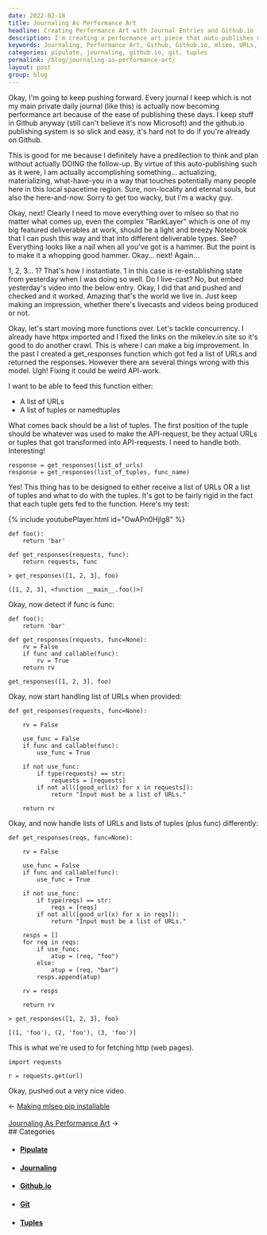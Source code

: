 ```yaml
---
date: 2022-02-18
title: Journaling As Performance Art
headline: Creating Performance Art with Journal Entries and Github.io
description: I'm creating a performance art piece that auto-publishes my journal entries on Github.io. I'm also building a get_responses function that takes a list of URLs or tuples and returns a list of tuples. I'm testing it by providing it with a list of URLs and a function and checking the output. My goal is to get responses from a list of URLs and assign them either 'foo' or 'bar', then return them as a list. For example, when
keywords: Journaling, Performance Art, Github, Github.io, mlseo, URLs, Tuples, Function, Output, Response, Assignment, Example
categories: pipulate, journaling, github.io, git, tuples
permalink: /blog/journaling-as-performance-art/
layout: post
group: blog
---
```



Okay, I'm going to keep pushing forward. Every journal I keep which is not my
main private daily journal (like this) is actually now becoming performance art
because of the ease of publishing these days. I keep stuff in Github anyway
(still can't believe it's now Microsoft) and the github.io publishing system is
so slick and easy, it's hard not to do if you're already on Github.

This is good for me because I definitely have a predilection to think and plan
without actually DOING the follow-up. By virtue of this auto-publishing such as
it were, I am actually accomplishing something... actualizing, materializing,
what-have-you in a way that touches potentially many people here in this local
spacetime region. Sure, non-locality and eternal souls, but also the
here-and-now. Sorry to get too wacky, but I'm a wacky guy.

Okay, next! Clearly I need to move everything over to mlseo so that no matter
what comes up, even the complex "RankLayer" which is one of my big featured
deliverables at work, should be a light and breezy Notebook that I can push
this way and that into different deliverable types. See? Everything looks like
a nail when all you've got is a hammer. But the point is to make it a whopping
good hammer. Okay... next! Again...

1, 2, 3... 1? That's how I instantiate. 1 in this case is re-establishing state
from yesterday when I was doing so well. Do I live-cast? No, but embed
yesterday's video into the below entry. Okay, I did that and pushed and checked
and it worked. Amazing that's the world we live in. Just keep making an
impression, whether there's livecasts and videos being produced or not.

Okay, let's start moving more functions over. Let's tackle concurrency. I
already have httpx imported and I fixed the links on the mikelev.in site so
it's good to do another crawl. This is where I can make a big improvement. In
the past I created a get_responses function which got fed a list of URLs and
returned the responses. However there are several things wrong with this model.
Ugh! Fixing it could be weird API-work.

I want to be able to feed this function either:

- A list of URLs
- A list of tuples or namedtuples

What comes back should be a list of tuples. The first position of the tuple
should be whatever was used to make the API-request, be they actual URLs or
tuples that got transformed into API-requests. I need to handle both.
Interesting!

    response = get_responses(list_of_urls)
    response = get_responses(list_of_tuples, func_name)

Yes! This thing has to be designed to either receive a list of URLs OR a list
of tuples and what to do with the tuples. It's got to be fairly rigid in the
fact that each tuple gets fed to the function. Here's my test:

{% include youtubePlayer.html id="OwAPn0Hjlg8" %}

    def foo():
        return 'bar'

    def get_responses(requests, func):
        return requests, func

    > get_responses([1, 2, 3], foo)

    ([1, 2, 3], <function __main__.foo()>)

Okay, now detect if func is func:

    def foo():
        return 'bar'

    def get_responses(requests, func=None):
        rv = False
        if func and callable(func):
            rv = True
        return rv

    get_responses([1, 2, 3], foo)

Okay, now start handling list of URLs when provided:

    def get_responses(requests, func=None):

        rv = False

        use_func = False
        if func and callable(func):
            use_func = True

        if not use_func:
            if type(requests) == str:
                requests = [requests]
            if not all([good_url(x) for x in requests]):
                return "Input must be a list of URLs."

        return rv

Okay, and now handle lists of URLs and lists of tuples (plus func) differently:

    def get_responses(reqs, func=None):

        rv = False

        use_func = False
        if func and callable(func):
            use_func = True

        if not use_func:
            if type(reqs) == str:
                reqs = [reqs]
            if not all([good_url(x) for x in reqs]):
                return "Input must be a list of URLs."

        resps = []
        for req in reqs:
            if use_func:
                atup = (req, "foo")
            else:
                atup = (req, "bar")
            resps.append(atup)

        rv = resps

        return rv

    > get_responses([1, 2, 3], foo)

    [(1, 'foo'), (2, 'foo'), (3, 'foo')]


This is what we're used to for fetching http (web pages).

    import requests

    r = requests.get(url)

Okay, pushed out a very nice video.


<div class="arrow-links"><div class="post-nav-prev"><span class="arrow">&larr;&nbsp;</span><a href="/blog/making-mlseo-pip-installable/">Making mlseo pip installable</a></div> &nbsp; <div class="post-nav-next"><a href="/blog/journaling-as-performance-art/">Journaling As Performance Art</a><span class="arrow">&nbsp;&rarr;</span></div></div>
## Categories

<ul>
<li><h4><a href='/pipulate/'>Pipulate</a></h4></li>
<li><h4><a href='/journaling/'>Journaling</a></h4></li>
<li><h4><a href='/github-io/'>Github.io</a></h4></li>
<li><h4><a href='/git/'>Git</a></h4></li>
<li><h4><a href='/tuples/'>Tuples</a></h4></li></ul>